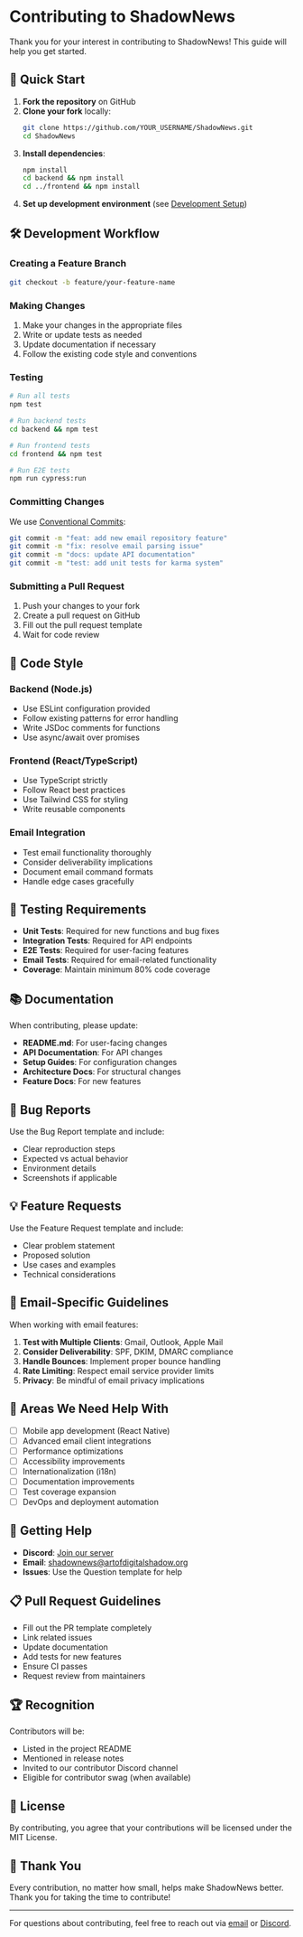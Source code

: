 # Contributing to ShadowNews

Thank you for your interest in contributing to ShadowNews! This guide will help you get started.

## 🚀 Quick Start

1. **Fork the repository** on GitHub
2. **Clone your fork** locally:
   ```bash
   git clone https://github.com/YOUR_USERNAME/ShadowNews.git
   cd ShadowNews
   ```
3. **Install dependencies**:
   ```bash
   npm install
   cd backend && npm install
   cd ../frontend && npm install
   ```
4. **Set up development environment** (see [Development Setup](docs/setup/development.md))

## 🛠️ Development Workflow

### Creating a Feature Branch
```bash
git checkout -b feature/your-feature-name
```

### Making Changes
1. Make your changes in the appropriate files
2. Write or update tests as needed
3. Update documentation if necessary
4. Follow the existing code style and conventions

### Testing
```bash
# Run all tests
npm test

# Run backend tests
cd backend && npm test

# Run frontend tests
cd frontend && npm test

# Run E2E tests
npm run cypress:run
```

### Committing Changes
We use [Conventional Commits](https://www.conventionalcommits.org/):

```bash
git commit -m "feat: add new email repository feature"
git commit -m "fix: resolve email parsing issue"
git commit -m "docs: update API documentation"
git commit -m "test: add unit tests for karma system"
```

### Submitting a Pull Request
1. Push your changes to your fork
2. Create a pull request on GitHub
3. Fill out the pull request template
4. Wait for code review

## 📝 Code Style

### Backend (Node.js)
- Use ESLint configuration provided
- Follow existing patterns for error handling
- Write JSDoc comments for functions
- Use async/await over promises

### Frontend (React/TypeScript)
- Use TypeScript strictly
- Follow React best practices
- Use Tailwind CSS for styling
- Write reusable components

### Email Integration
- Test email functionality thoroughly
- Consider deliverability implications
- Document email command formats
- Handle edge cases gracefully

## 🧪 Testing Requirements

- **Unit Tests**: Required for new functions and bug fixes
- **Integration Tests**: Required for API endpoints
- **E2E Tests**: Required for user-facing features
- **Email Tests**: Required for email-related functionality
- **Coverage**: Maintain minimum 80% code coverage

## 📚 Documentation

When contributing, please update:

- **README.md**: For user-facing changes
- **API Documentation**: For API changes
- **Setup Guides**: For configuration changes
- **Architecture Docs**: For structural changes
- **Feature Docs**: For new features

## 🐛 Bug Reports

Use the Bug Report template and include:
- Clear reproduction steps
- Expected vs actual behavior
- Environment details
- Screenshots if applicable

## 💡 Feature Requests

Use the Feature Request template and include:
- Clear problem statement
- Proposed solution
- Use cases and examples
- Technical considerations

## 📧 Email-Specific Guidelines

When working with email features:

1. **Test with Multiple Clients**: Gmail, Outlook, Apple Mail
2. **Consider Deliverability**: SPF, DKIM, DMARC compliance
3. **Handle Bounces**: Implement proper bounce handling
4. **Rate Limiting**: Respect email service provider limits
5. **Privacy**: Be mindful of email privacy implications

## 🎯 Areas We Need Help With

- [ ] Mobile app development (React Native)
- [ ] Advanced email client integrations
- [ ] Performance optimizations
- [ ] Accessibility improvements
- [ ] Internationalization (i18n)
- [ ] Documentation improvements
- [ ] Test coverage expansion
- [ ] DevOps and deployment automation

## 💬 Getting Help

- **Discord**: [Join our server](https://discord.gg/shadownews)
- **Email**: shadownews@artofdigitalshadow.org
- **Issues**: Use the Question template for help

## 📋 Pull Request Guidelines

- Fill out the PR template completely
- Link related issues
- Update documentation
- Add tests for new features
- Ensure CI passes
- Request review from maintainers

## 🏆 Recognition

Contributors will be:
- Listed in the project README
- Mentioned in release notes
- Invited to our contributor Discord channel
- Eligible for contributor swag (when available)

## 📄 License

By contributing, you agree that your contributions will be licensed under the MIT License.

## 🙏 Thank You

Every contribution, no matter how small, helps make ShadowNews better. Thank you for taking the time to contribute!

---

For questions about contributing, feel free to reach out via [email](mailto:shadownews@artofdigitalshadow.org) or [Discord](https://discord.gg/shadownews).
